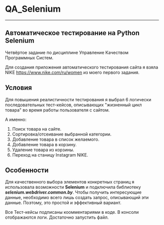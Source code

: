 # QA_Selenium
---
## Автоматическое тестирование на Python Selenium

Четвёртое задание по дисциплине Управление Качеством Программных Систем.

Для создания приложения автоматического тестирования сайта я взяла NIKE https://www.nike.com/ru/women из моего первого задания.

## Условия
Для повышения реалистичности тестирования я выбрал 6 логически последовательных тест-кейсов, описывающих "жизненный цикл товара" во время работы пользователя с сайтом.

А именно:
1. Поиск товара на сайте.
2. Сортировка/отсеивание выбранной категории.
3. Добавление товара в список желаемого.
4. Добавление товара в корзину.
5. Удаление товара из корзины.
6. Переход на станицу Instagram NIKE.

## Особенности
Для качественного выбора элементов конкретных страниц я использовала возможности **Selenium** и подключила библиотеку **_selenium.webdriver.common.by_**. Чтобы получить интересующие данные, необходимо всего лишь создать запрос, описывающий эти данные. Поэтому, это простой и эффективный вариант.

Все Тест-кейсы подписаны коомментариями в коде. В консоли отображаются логи. Достаточно запустить файл.
